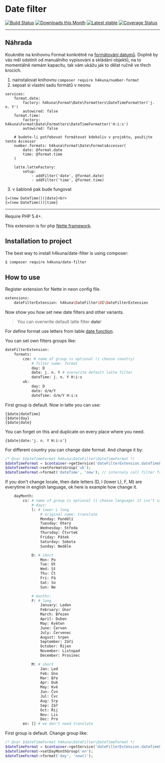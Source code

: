 Date filter
==========
[![Build Status](https://travis-ci.org/h4kuna/date-filter.svg?branch=master)](https://travis-ci.org/h4kuna/date-filter)
[![Downloads this Month](https://img.shields.io/packagist/dm/h4kuna/date-filter.svg)](https://packagist.org/packages/h4kuna/date-filter)
[![Latest stable](https://img.shields.io/packagist/v/h4kuna/date-filter.svg)](https://packagist.org/packages/h4kuna/date-filter)
[![Coverage Status](https://coveralls.io/repos/github/h4kuna/date-filter/badge.svg?branch=master)](https://coveralls.io/github/h4kuna/date-filter?branch=master)

----

## Náhrada

Koukněte na knihovnu Format konkrétně na [formátování datumů](https://github.com/h4kuna/number-format#date). Doplně by vás měl odstínit od manuálního vypisování a skládání objektů, na to momentálně nemám kapacitu, tak vám ukážu jak to dělat ručně ve třech krocích.

1. nainstalovat knihovnu `composer require h4kuna/number-format`
2. sepsat si vlastní sadu formátů v neonu

```neon
services:
	format.date:
		factory: h4kuna\Format\Date\Formatters\DateTimeFormatter('j. n. Y')
		autowired: false
	format.time:
		factory: h4kuna\Format\Date\Formatters\DateTimeFormatter('H:i:s')
		autowired: false

	# budete-li potřebovat formátovat kdekoliv v projektu, použijte tento Accessor
	number.formats: h4kuna\Format\Date\FormatsAccessor(
		date: @format.date
		time: @format.time
	)

	latte.latteFactory:
		setup:
			- addFilter('date', @format.date)
			- addFilter('time', @format.time)
```
3. v šabloně pak bude fungovat
```latte
{=(new DateTime())|date}<br>
{=(new DateTime())|time}
```

----

Require PHP 5.4+.

This extension is for php [Nette framework](//github.com/nette/nette).

Installation to project
-----------------------
The best way to install h4kuna/date-filter is using composer:
```sh
$ composer require h4kuna/date-filter
```

How to use
-----------
Register extension for Nette in neon config file.
```sh
extensions:
    dateFilterExtension: h4kuna\DateFilter\DI\DateFilterExtension
```
Now show you how set new date filters and other variants.

> You can overwrite default latte filter **date**!

For define format use letters from table [date function](http://php.net/manual/en/function.date.php#refsect1-function.date-parameters).

You can set own filters groups like:
```sh
dateFilterExtension:
	formats:
		cze: # name of group is optional (i choose country)
			# filter name: format
			day: D
			date: j. n. Y # overwrite default latte filter
			dateTime: j. n. Y H:i:s
		uk:
			day: D
			date: d/m/Y
			dateTime: d/m/Y H:i:s
```
First group is default. Now in latte you can use:
```
{$date|dateTime}
{$date|day}
{$date|date}
```

You can forget on this and duplicate on every place where you need.
```
{$date|date:'j. n. Y H:i:s'}
```

For different country you can change date format. And change it by:
```php
/* @var $dateTimeFormat h4kuna\DateFilter\DateTimeFormat */
$dateTimeFormat = $container->getService('dateFilterExtension.dateTimeFormat');
$dateTimeFormat->setFormatsGroup('uk');
$dateTimeFormat->format('dateTime', 'now'); // internaly call filter from latte
```

If you don't change locale, then date letters (D, l (lower L), F, M) are everytime in english language, ok here is example how change it.

```sh
	dayMonth:
		cs: # name of group is optional (i choose language) it isn't same group above
			# days:
			l: # lower L long
				# original name: translate
				Monday: Pondělí
				Tuesday: Úterý
				Wednesday: Středa
				Thursday: Čtvrtek
				Friday: Pátek
				Saturday: Sobota
				Sunday: Neděle

			D: # short
				Mon: Po
				Tue: Út
				Wed: St
				Thu: Čt
				Fri: Pá
				Sat: So
				Sun: Ne

			# months:
			F: # long
				January: Leden
				February: Únor
				March: Březen
				April: Duben
				May: Květen
				June: Červen
				July: Červenec
				August: Srpen
				September: Září
				October: Říjen
				November: Listopad
				December: Prosinec

			M: # short
				Jan: Led
				Feb: Úno
				Mar: Bře
				Apr: Dub
				May: Kvě
				Jun: Čvn
				Jul: Čvc
				Aug: Srp
				Sep: Zář
				Oct: Říj
				Nov: Lis
				Dec: Pro
		en: [] # we don't need translate
```
First group is default. Change group like:
```php
/* @var $dateTimeFormat h4kuna\DateFilter\DateTimeFormat */
$dateTimeFormat = $container->getService('dateFilterExtension.dateTimeFormat');
$dateTimeFormat->setDayMonthGroup('en');
$dateTimeFormat->format('day', 'now()');
```
